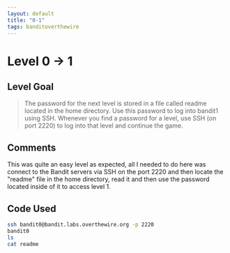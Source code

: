 ```yaml
---
layout: default
title: "0-1"
tags: banditoverthewire
---
```


# Level 0 → 1

## Level Goal
> The password for the next level is stored in a file called readme located in the home directory. Use this password to log into bandit1 using SSH. Whenever you find a password for a level, use SSH (on port 2220) to log into that level and continue the game.

## Comments
This was quite an easy level as expected, all I needed to do here was connect to the Bandit servers via SSH on the port 2220 and then locate the "readme" file in the home directory, read it and then use the password located inside of it to access level 1.

Code Used
------
```bash
ssh bandit0@bandit.labs.overthewire.org -p 2220
bandit0
ls
cat readme
```
